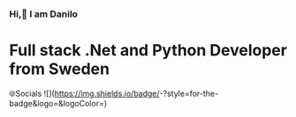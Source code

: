 ### Hi,👋 I am Danilo
# Full stack .Net and Python Developer from Sweden

🌐Socials
![<Badge Name>](https://img.shields.io/badge/<Badge Text>-<Background Color>?style=for-the-badge&logo=<Icon Name>&logoColor=<Logo Color>)
